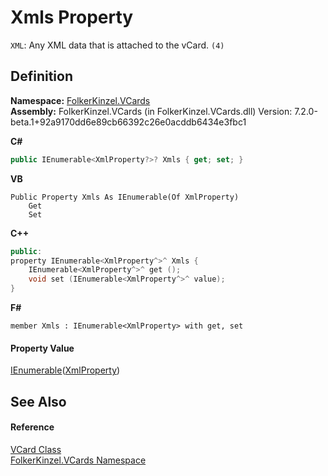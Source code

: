 # Xmls Property


`XML`: Any XML data that is attached to the vCard. `(4)`



## Definition
**Namespace:** <a href="67dce261-ab8f-dd0a-4c0c-bc2633c1719e.md">FolkerKinzel.VCards</a>  
**Assembly:** FolkerKinzel.VCards (in FolkerKinzel.VCards.dll) Version: 7.2.0-beta.1+92a9170dd6e89cb66392c26e0acddb6434e3fbc1

**C#**
``` C#
public IEnumerable<XmlProperty?>? Xmls { get; set; }
```
**VB**
``` VB
Public Property Xmls As IEnumerable(Of XmlProperty)
	Get
	Set
```
**C++**
``` C++
public:
property IEnumerable<XmlProperty^>^ Xmls {
	IEnumerable<XmlProperty^>^ get ();
	void set (IEnumerable<XmlProperty^>^ value);
}
```
**F#**
``` F#
member Xmls : IEnumerable<XmlProperty> with get, set
```



#### Property Value
<a href="https://learn.microsoft.com/dotnet/api/system.collections.generic.ienumerable-1" target="_blank" rel="noopener noreferrer">IEnumerable</a>(<a href="acc008b1-680c-897b-c8af-e3cd24d10d88.md">XmlProperty</a>)

## See Also


#### Reference
<a href="23413828-9a4a-2851-b88b-84d0afcb0031.md">VCard Class</a>  
<a href="67dce261-ab8f-dd0a-4c0c-bc2633c1719e.md">FolkerKinzel.VCards Namespace</a>  
